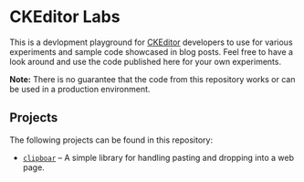 # CKEditor Labs

This is a devlopment playground for [CKEditor](https://ckeditor.com/) developers to use for various experiments and sample code showcased in blog posts. Feel free to have a look around and use the code published here for your own experiments.

**Note:** There is no guarantee that the code from this repository works or can be used in a production environment.

## Projects

The following projects can be found in this repository:

* [`clipboar`](https://github.com/ckeditor/labs/tree/master/clipboar) &ndash; A simple library for handling pasting and dropping into a web page.
